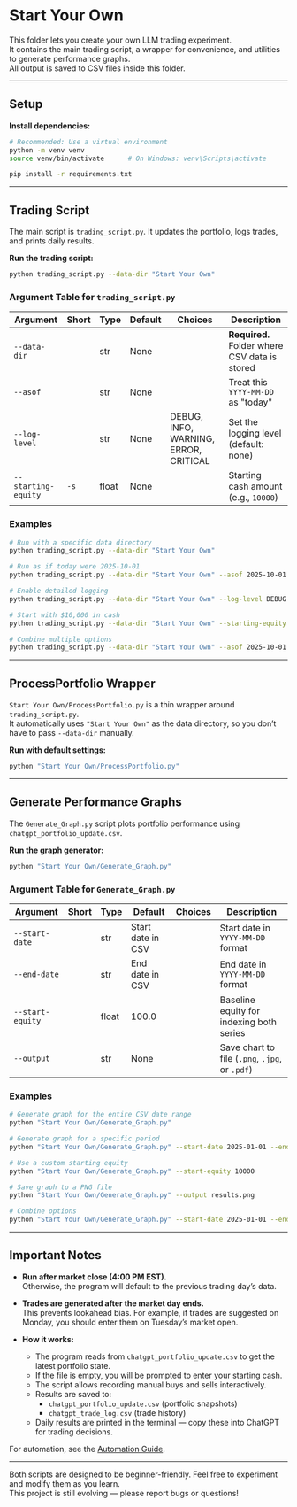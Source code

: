 # Start Your Own

This folder lets you create your own LLM trading experiment.  
It contains the main trading script, a wrapper for convenience, and utilities to generate performance graphs.  
All output is saved to CSV files inside this folder.

---

## Setup

**Install dependencies:**
```bash
# Recommended: Use a virtual environment
python -m venv venv
source venv/bin/activate      # On Windows: venv\Scripts\activate

pip install -r requirements.txt
```

---

## Trading Script

The main script is `trading_script.py`. It updates the portfolio, logs trades, and prints daily results.

**Run the trading script:**
```bash
python trading_script.py --data-dir "Start Your Own"
```

### Argument Table for `trading_script.py`

| Argument            | Short | Type   | Default | Choices                               | Description                                   |
|---------------------|-------|--------|---------|---------------------------------------|-----------------------------------------------|
| `--data-dir`        |       | str    | None    |                                       | **Required.** Folder where CSV data is stored |
| `--asof`            |       | str    | None    |                                       | Treat this `YYYY-MM-DD` as "today"            |
| `--log-level`       |       | str    | None    | DEBUG, INFO, WARNING, ERROR, CRITICAL | Set the logging level (default: none)         |
| `--starting-equity` | `-s`  | float  | None    |                                       | Starting cash amount (e.g., `10000`)          |

### Examples
```bash
# Run with a specific data directory
python trading_script.py --data-dir "Start Your Own"

# Run as if today were 2025-10-01
python trading_script.py --data-dir "Start Your Own" --asof 2025-10-01

# Enable detailed logging
python trading_script.py --data-dir "Start Your Own" --log-level DEBUG

# Start with $10,000 in cash
python trading_script.py --data-dir "Start Your Own" --starting-equity 10000

# Combine multiple options
python trading_script.py --data-dir "Start Your Own" --asof 2025-10-01 --log-level INFO -s 5000
```

---

## ProcessPortfolio Wrapper

`Start Your Own/ProcessPortfolio.py` is a thin wrapper around `trading_script.py`.  
It automatically uses `"Start Your Own"` as the data directory, so you don’t have to pass `--data-dir` manually.

**Run with default settings:**
```bash
python "Start Your Own/ProcessPortfolio.py"
```

---

## Generate Performance Graphs

The `Generate_Graph.py` script plots portfolio performance using `chatgpt_portfolio_update.csv`.

**Run the graph generator:**
```bash
python "Start Your Own/Generate_Graph.py"
```

### Argument Table for `Generate_Graph.py`

| Argument       | Short | Type  | Default          | Choices | Description                                      |
|----------------|-------|-------|------------------|---------|--------------------------------------------------|
| `--start-date` |       | str   | Start date in CSV|         | Start date in `YYYY-MM-DD` format                |
| `--end-date`   |       | str   | End date in CSV  |         | End date in `YYYY-MM-DD` format                  |
| `--start-equity` |     | float | 100.0            |         | Baseline equity for indexing both series         |
| `--output`     |       | str   | None             |         | Save chart to file (`.png`, `.jpg`, or `.pdf`)   |

### Examples
```bash
# Generate graph for the entire CSV date range
python "Start Your Own/Generate_Graph.py"

# Generate graph for a specific period
python "Start Your Own/Generate_Graph.py" --start-date 2025-01-01 --end-date 2025-10-01

# Use a custom starting equity
python "Start Your Own/Generate_Graph.py" --start-equity 10000

# Save graph to a PNG file
python "Start Your Own/Generate_Graph.py" --output results.png

# Combine options
python "Start Your Own/Generate_Graph.py" --start-date 2025-01-01 --end-date 2025-10-01 --start-equity 5000 --output performance.pdf
```

---

## Important Notes

- **Run after market close (4:00 PM EST).**  
  Otherwise, the program will default to the previous trading day’s data.

- **Trades are generated after the market day ends.**  
  This prevents lookahead bias. For example, if trades are suggested on Monday, you should enter them on Tuesday’s market open.

- **How it works:**  
  - The program reads from `chatgpt_portfolio_update.csv` to get the latest portfolio state.  
  - If the file is empty, you will be prompted to enter your starting cash.  
  - The script allows recording manual buys and sells interactively.  
  - Results are saved to:  
    - `chatgpt_portfolio_update.csv` (portfolio snapshots)  
    - `chatgpt_trade_log.csv` (trade history)  
  - Daily results are printed in the terminal — copy these into ChatGPT for trading decisions.  

For automation, see the [Automation Guide](https://github.com/LuckyOne7777/ChatGPT-Micro-Cap-Experiment/blob/main/Other/AUTOMATION_README.md).

---

Both scripts are designed to be beginner-friendly. Feel free to experiment and modify them as you learn.  
This project is still evolving — please report bugs or questions!
